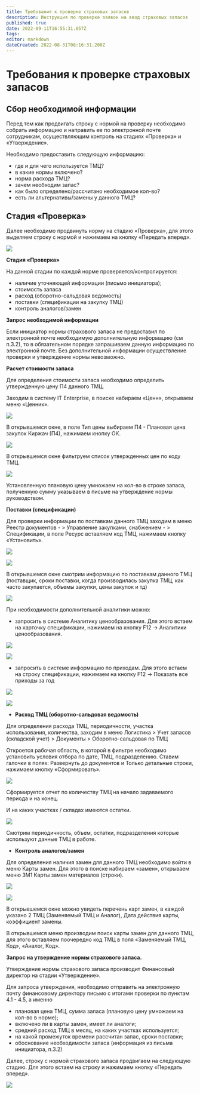 ```yaml
---
title: Требования к проверке страховых запасов
description: Инструкция по проверке заявок на ввод страховых запасов
published: true
date: 2022-09-11T16:55:31.057Z
tags: 
editor: markdown
dateCreated: 2022-08-31T08:16:31.200Z
---
```


# Требования к проверке страховых запасов

## **Сбор необходимой информации**

Перед тем как продвигать строку с нормой на проверку необходимо собрать информацию и направить ее по электронной почте сотрудникам, осуществляющим контроль на стадиях «Проверка» и «Утверждение».

Необходимо предоставить следующую информацию:

* где и для чего используется ТМЦ?
* в какие нормы включено?
* норма расхода ТМЦ?
* зачем необходим запас?
* как было определено/рассчитано необходимое кол-во?
* есть ли альтернативы/замены у данного ТМЦ?

## **Стадия «Проверка»**

Далее необходимо продвинуть норму на стадию «Проверка», для этого выделяем строку с нормой и нажимаем на кнопку «Передать вперед».

![](<../../../assets/5 (44).png>)

**Стадия «Проверка»**

На данной стадии по каждой норме проверяется/контролируется:

* наличие уточняющей информации (письмо инициатора);
* стоимость запаса
* расход (оборотно-сальдовая ведомость)
* поставки (спецификации на закупку ТМЦ)
* контроль аналогов/замен

**Запрос необходимой информации**

Если инициатор нормы страхового запаса не предоставил по электронной почте необходимую дополнительную информацию (см п.3.2), то в обязательном порядке запрашиваем данную информацию по электронной почте. Без дополнительной информации осуществление проверки и утверждение нормы невозможно.

**Расчет стоимости запаса**

Для определения стоимости запаса необходимо определить утвержденную цену П4 данного ТМЦ.

Заходим в систему IT Enterprise, в поиске набираем «Ценн», открываем меню «Ценник».

![](<../../../assets/6 (45).png>)

В открывшемся окне, в поле Тип цены выбираем П4 - Плановая цена закупок Киржач (П4), нажимаем кнопку ОК.

![](<../../../assets/7 (16).png>)

В открывшемся окне фильтруем список утвержденных цен по коду ТМЦ.

![](<../../../assets/8 (24).png>)

Установленную плановую цену умножаем на кол-во в строке запаса, полученную сумму указываем в письме на утверждение нормы руководством.

**Поставки (спецификации)**

Для проверки информации по поставкам данного ТМЦ заходим в меню Реестр документов - > Управление закупками, снабжением - > Спецификации, в поле Ресурс вставляем код ТМЦ, нажимаем кнопку «Установить».

![](<../../../assets/9 (39).png>)

![](<../../../assets/10 (29).png>)

В открывшемся окне смотрим информацию по поставкам данного ТМЦ (поставщик, сроки поставки, когда производилась закупка ТМЦ, как часто закупается, объемы закупки, цены закупок и тд)

![](<../../../assets/11 (17).png>)

&#x20;При необходимости дополнительной аналитики можно:

* запросить в системе Аналитику ценообразования. Для этого встаем на карточку спецификации, нажимаем на кнопку F12 -> Аналитики ценообразования.

![](<../../../assets/12 (7).png>)

![](<../../../assets/13 (25).png>)

* запросить в системе информацию по приходам. Для этого встаем на строку спецификации, нажимаем на кнопку F12 -> Показать все приходы за год

![](<../../../assets/14 (11).png>)

![](<../../../assets/15 (5).png>)

* **Расход ТМЦ (оборотно-сальдовая ведомость)**

Для определения расхода ТМЦ, периодичности, участка использования, количества, заходим в меню Логистика > Учет запасов (складской учет) > Документы > Оборотно-сальдовая по ТМЦ

Откроется рабочая область, в которой в фильтре необходимо установить условия отбора по дате, ТМЦ, подразделению. Ставим галочки в полях: Развернуть до документов и Только детальные строки, нажимаем кнопку «Сформировать».

![](<../../../assets/16 (5).png>)

Сформируется отчет по количеству ТМЦ на начало задаваемого периода и на конец.

И на каких участках / складах имеются остатки.

![](<../../../assets/17 (11).png>)

Смотрим периодичность, объем, остатки, подразделения которые используют данные ТМЦ в работе.

* **Контроль аналогов/замен**

Для определения наличия замен для данного ТМЦ необходимо войти в меню Карты замен. Для этого в поиске набираем «замен», открываем меню ЗМ1 Карты замен материалов (строки).

![](<../../../assets/18 (9).png>)

![](<../../../assets/19 (10).png>)

В открывшемся окне можно увидеть перечень карт замен, в каждой указано 2 ТМЦ (Заменяемый ТМЦ и Аналог), Дата действия карты, коэффициент замены.

В открывшемся меню производим поиск карты замен для данного ТМЦ, для этого вставляем поочередно код ТМЦ в поля «Заменяемый ТМЦ, Код», «Аналог, Код».

**Запрос на утверждение нормы страхового запаса.**

Утверждение нормы страхового запаса производит Финансовый директор на стадии «Утверждение».

Для запроса утверждения, необходимо отправить на электронную почту финансовому директору письмо с итогами проверки по пунктам 4.1 - 4.5, а именно

* плановая цена ТМЦ, сумма запаса (плановую цену умножаем на кол-во в норме);
* включено ли в карты замен, имеет ли аналоги;
* средний расход ТМЦ в месяц, на каких участках используется;
* на какой промежуток времени рассчитан запас, сроки поставки;
* обоснование необходимости запаса (информация из письма инициатора, п.3.2)

Далее, строку с нормой страхового запаса продвигаем на следующую стадию. Для этого встаем на строку и нажимаем кнопку «Передать вперед».

![](<../../../assets/20 (8).png>)
